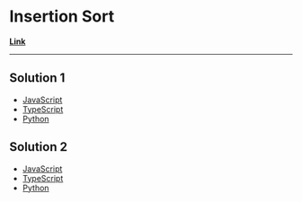 # Insertion Sort

[**Link**](https://www.algoexpert.io/questions/Insertion%20Sort)

---

## Solution 1

- [JavaScript]()
- [TypeScript]()
- [Python]()

## Solution 2

- [JavaScript]()
- [TypeScript]()
- [Python]()
